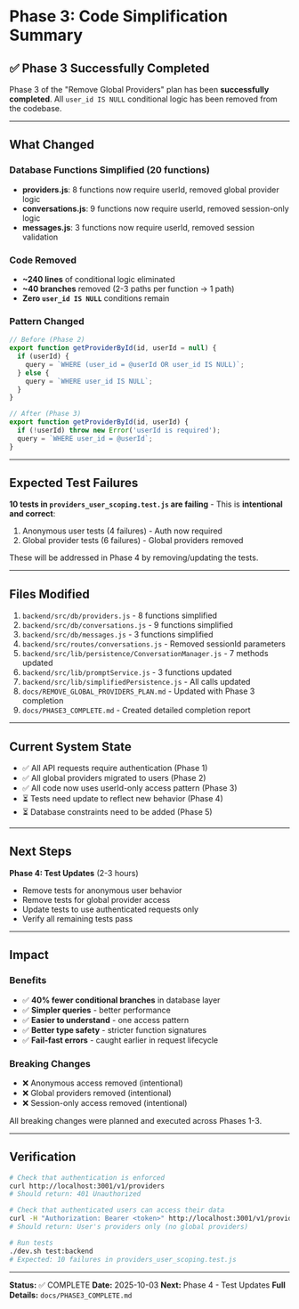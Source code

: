 # Phase 3: Code Simplification Summary

## ✅ Phase 3 Successfully Completed

Phase 3 of the "Remove Global Providers" plan has been **successfully completed**. All `user_id IS NULL` conditional logic has been removed from the codebase.

---

## What Changed

### Database Functions Simplified (20 functions)
- **providers.js**: 8 functions now require userId, removed global provider logic
- **conversations.js**: 9 functions now require userId, removed session-only logic
- **messages.js**: 3 functions now require userId, removed session validation

### Code Removed
- **~240 lines** of conditional logic eliminated
- **~40 branches** removed (2-3 paths per function → 1 path)
- **Zero `user_id IS NULL`** conditions remain

### Pattern Changed
```javascript
// Before (Phase 2)
export function getProviderById(id, userId = null) {
  if (userId) {
    query = `WHERE (user_id = @userId OR user_id IS NULL)`;
  } else {
    query = `WHERE user_id IS NULL`;
  }
}

// After (Phase 3)
export function getProviderById(id, userId) {
  if (!userId) throw new Error('userId is required');
  query = `WHERE user_id = @userId`;
}
```

---

## Expected Test Failures

**10 tests in `providers_user_scoping.test.js` are failing** - This is **intentional and correct**:

1. Anonymous user tests (4 failures) - Auth now required
2. Global provider tests (6 failures) - Global providers removed

These will be addressed in Phase 4 by removing/updating the tests.

---

## Files Modified

1. `backend/src/db/providers.js` - 8 functions simplified
2. `backend/src/db/conversations.js` - 9 functions simplified
3. `backend/src/db/messages.js` - 3 functions simplified
4. `backend/src/routes/conversations.js` - Removed sessionId parameters
5. `backend/src/lib/persistence/ConversationManager.js` - 7 methods updated
6. `backend/src/lib/promptService.js` - 3 functions updated
7. `backend/src/lib/simplifiedPersistence.js` - All calls updated
8. `docs/REMOVE_GLOBAL_PROVIDERS_PLAN.md` - Updated with Phase 3 completion
9. `docs/PHASE3_COMPLETE.md` - Created detailed completion report

---

## Current System State

- ✅ All API requests require authentication (Phase 1)
- ✅ All global providers migrated to users (Phase 2)
- ✅ All code now uses userId-only access pattern (Phase 3)
- ⏳ Tests need update to reflect new behavior (Phase 4)
- ⏳ Database constraints need to be added (Phase 5)

---

## Next Steps

**Phase 4: Test Updates** (2-3 hours)
- Remove tests for anonymous user behavior
- Remove tests for global provider access
- Update tests to use authenticated requests only
- Verify all remaining tests pass

---

## Impact

### Benefits
- ✅ **40% fewer conditional branches** in database layer
- ✅ **Simpler queries** - better performance
- ✅ **Easier to understand** - one access pattern
- ✅ **Better type safety** - stricter function signatures
- ✅ **Fail-fast errors** - caught earlier in request lifecycle

### Breaking Changes
- ❌ Anonymous access removed (intentional)
- ❌ Global providers removed (intentional)
- ❌ Session-only access removed (intentional)

All breaking changes were planned and executed across Phases 1-3.

---

## Verification

```bash
# Check that authentication is enforced
curl http://localhost:3001/v1/providers
# Should return: 401 Unauthorized

# Check that authenticated users can access their data
curl -H "Authorization: Bearer <token>" http://localhost:3001/v1/providers
# Should return: User's providers only (no global providers)

# Run tests
./dev.sh test:backend
# Expected: 10 failures in providers_user_scoping.test.js
```

---

**Status:** ✅ COMPLETE
**Date:** 2025-10-03
**Next:** Phase 4 - Test Updates
**Full Details:** `docs/PHASE3_COMPLETE.md`
